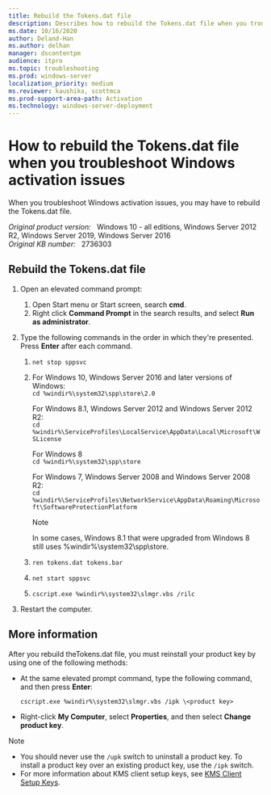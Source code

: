 ```yaml
---
title: Rebuild the Tokens.dat file
description: Describes how to rebuild the Tokens.dat file when you troubleshoot Windows activation issues.
ms.date: 10/16/2020
author: Deland-Han 
ms.author: delhan
manager: dscontentpm
audience: itpro
ms.topic: troubleshooting
ms.prod: windows-server
localization_priority: medium
ms.reviewer: kaushika, scottmca
ms.prod-support-area-path: Activation
ms.technology: windows-server-deployment
---
```

# How to rebuild the Tokens.dat file when you troubleshoot Windows activation issues

When you troubleshoot Windows activation issues, you may have to rebuild the Tokens.dat file.

_Original product version:_ &nbsp; Windows 10 - all editions, Windows Server 2012 R2, Windows Server 2019, Windows Server 2016  
_Original KB number:_ &nbsp; 2736303

## Rebuild the Tokens.dat file

1. Open an elevated command prompt:

    1. Open Start menu or Start screen, search **cmd**.
    2. Right click **Command Prompt** in the search results, and select **Run as administrator**.

2. Type the following commands in the order in which they're presented. Press **Enter** after each command.

    1. `net stop sppsvc`

    2. For Windows 10, Windows Server 2016 and later versions of Windows:  
       `cd %windir%\system32\spp\store\2.0`

       For Windows 8.1, Windows Server 2012 and Windows Server 2012 R2:  
       `cd %windir%\ServiceProfiles\LocalService\AppData\Local\Microsoft\WSLicense`

       For Windows 8  
       `cd %windir%\system32\spp\store`

       For Windows 7, Windows Server 2008 and Windows Server 2008 R2:  
       `cd %windir%\ServiceProfiles\NetworkService\AppData\Roaming\Microsoft\SoftwareProtectionPlatform`

       > [!NOTE]
       > In some cases, Windows 8.1 that were upgraded from Windows 8 still uses %windir%\system32\spp\store.

    3. `ren tokens.dat tokens.bar`

    4. `net start sppsvc`

    5. `cscript.exe %windir%\system32\slmgr.vbs /rilc`

3. Restart the computer.

## More information

After you rebuild theTokens.dat file, you must reinstall your product key by using one of the following methods:

- At the same elevated prompt command, type the following command, and then press **Enter**:
  
    `cscript.exe %windir%\system32\slmgr.vbs /ipk \<product key>`

- Right-click **My Computer**, select **Properties**, and then select **Change product key**.

> [!NOTE]
>
> - You should never use the `/upk` switch to uninstall a product key. To install a product key over an existing product key, use the `/ipk` switch.
> - For more information about KMS client setup keys, see [KMS Client Setup Keys](/previous-versions//ff793421(v=technet.10)).
